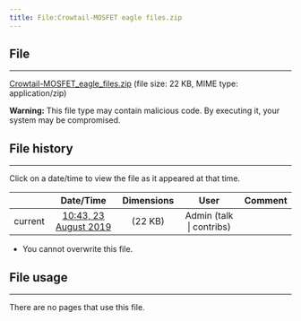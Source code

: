 ```yaml
---
title: File:Crowtail-MOSFET eagle files.zip
---
```


## File
--------

[Crowtail-MOSFET_eagle_files.zip](https://wiki.elecrow.com/images/6/64/Crowtail-MOSFET_eagle_files.zip) (file size: 22 KB, MIME type: application/zip)

**Warning:** This file type may contain malicious code. By executing it, your system may be compromised.

## File history
--------

Click on a date/time to view the file as it appeared at that time.

|         |                          Date/Time                           | Dimensions  |                             User                             | Comment |
| :-----: | :----------------------------------------------------------: | :---------: | :----------------------------------------------------------: | :-----: |
| current | [10:43, 23 August 2019](https://wiki.elecrow.com/images/6/64/Crowtail-MOSFET_eagle_files.zip) | (22 KB) | Admin (talk \| contribs) |         |

- You cannot overwrite this file.

## File usage
--------

There are no pages that use this file.